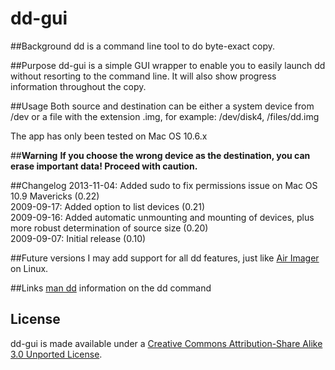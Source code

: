 dd-gui
======

##Background
dd is a command line tool to do byte-exact copy.

##Purpose
dd-gui is a simple GUI wrapper to enable you to easily launch dd without resorting to the command line. It will also show progress information throughout the copy.

##Usage
Both source and destination can be either a system device from /dev or a file with the extension .img, for example: /dev/disk4, /files/dd.img

The app has only been tested on Mac OS 10.6.x

##**Warning**
**If you choose the wrong device as the destination, you can erase important data! Proceed with caution.**

##Changelog
2013-11-04: Added sudo to fix permissions issue on Mac OS 10.9 Mavericks (0.22)  
2009-09-17: Added option to list devices (0.21)  
2009-09-16: Added automatic unmounting and mounting of devices, plus more robust determination of source size (0.20)  
2009-09-07: Initial release (0.10)  

##Future versions
I may add support for all dd features, just like [Air Imager](http://air-imager.sourceforge.net/) on Linux.

##Links
[man dd](http://www.freebsd.org/cgi/man.cgi?query=dd&sektion=1) information on the dd command

## License

dd-gui is made available under a [Creative Commons Attribution-Share Alike 3.0 Unported License](http://creativecommons.org/licenses/by-sa/3.0).
